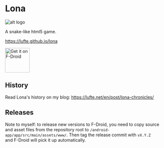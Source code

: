 # Lona

![alt logo](https://raw.githubusercontent.com/lufte/lona/master/icon_128.png)

A snake-like html5 game.

https://lufte.github.io/lona

[<img src="https://fdroid.gitlab.io/artwork/badge/get-it-on.png"
     alt="Get it on F-Droid"
     height="80">](https://f-droid.org/packages/io.github.lufte.lona/)


## History

Read Lona's history on my blog: https://lufte.net/en/post/lona-chronicles/

## Releases

Note to myself: to release new versions to F-Droid, you need to copy source and asset files from
the repository root to `/android-app/app/src/main/assets/www/`. Then tag the release commit with
`vX.Y.Z` and F-Droid will pick it up automatically.
